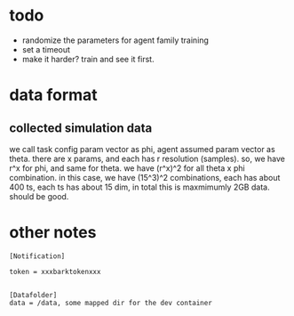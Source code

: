 # todo

- randomize the parameters for agent family training
- set a timeout
- make it harder? train and see it first.

# data format

## collected simulation data
we call task config param vector as phi, agent assumed param vector as theta.
there are x params, and each has r resolution (samples).
so, we have r^x for phi, and same for theta.
we have (r^x)^2 for all theta x phi combination.
in this case, we have (15^3)^2 combinations, each has about 400 ts, each ts has about 15 dim, in total this is maxmimumly 2GB data. should be good.

# other notes
```
[Notification]

token = xxxbarktokenxxx


[Datafolder]
data = /data, some mapped dir for the dev container
```


